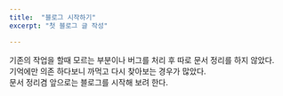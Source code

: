 ```yaml
---
title:  "블로그 시작하기"
excerpt: "첫 블로그 글 작성"

---
```


기존의 작업을 할때 모르는 부분이나 버그를 처리 후 따로 문서 정리를 하지 않았다.   
기억에만 의존 하다보니 까먹고 다시 찾아보는 경우가 많았다.   
문서 정리겸 앞으로는 블로그를 시작해 보려 한다.

